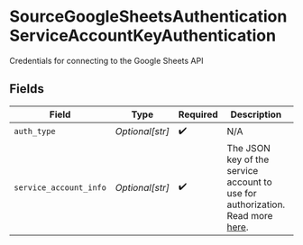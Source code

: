 # SourceGoogleSheetsAuthenticationServiceAccountKeyAuthentication

Credentials for connecting to the Google Sheets API


## Fields

| Field                                                                                                                                                                                              | Type                                                                                                                                                                                               | Required                                                                                                                                                                                           | Description                                                                                                                                                                                        | Example                                                                                                                                                                                            |
| -------------------------------------------------------------------------------------------------------------------------------------------------------------------------------------------------- | -------------------------------------------------------------------------------------------------------------------------------------------------------------------------------------------------- | -------------------------------------------------------------------------------------------------------------------------------------------------------------------------------------------------- | -------------------------------------------------------------------------------------------------------------------------------------------------------------------------------------------------- | -------------------------------------------------------------------------------------------------------------------------------------------------------------------------------------------------- |
| `auth_type`                                                                                                                                                                                        | *Optional[str]*                                                                                                                                                                                    | :heavy_check_mark:                                                                                                                                                                                 | N/A                                                                                                                                                                                                |                                                                                                                                                                                                    |
| `service_account_info`                                                                                                                                                                             | *Optional[str]*                                                                                                                                                                                    | :heavy_check_mark:                                                                                                                                                                                 | The JSON key of the service account to use for authorization. Read more <a href="https://cloud.google.com/iam/docs/creating-managing-service-account-keys#creating_service_account_keys">here</a>. | { "type": "service_account", "project_id": YOUR_PROJECT_ID, "private_key_id": YOUR_PRIVATE_KEY, ... }                                                                                              |